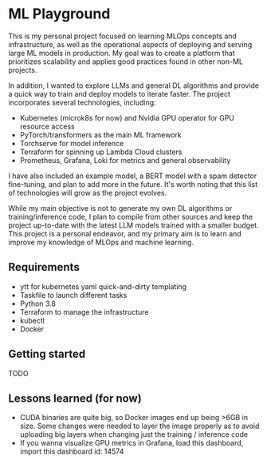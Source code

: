 ML Playground
====

This is my personal project focused on learning MLOps concepts and infrastructure, as well as the operational aspects of deploying and serving large ML models in production. My goal was to create a platform that prioritizes scalability and applies good practices found in other non-ML projects.

In addition, I wanted to explore LLMs and general DL algorithms and provide a quick way to train and deploy models to iterate faster. The project incorporates several technologies, including:

* Kubernetes (microk8s for now) and Nvidia GPU operator for GPU resource access
* PyTorch/transformers as the main ML framework
* Torchserve for model inference
* Terraform for spinning up Lambda Cloud clusters
* Prometheus, Grafana, Loki for metrics and general observability

I have also included an example model, a BERT model with a spam detector fine-tuning, and plan to add more in the future. It's worth noting that this list of technologies will grow as the project evolves.

While my main objective is not to generate my own DL algorithms or training/inference code, I plan to compile from other sources and keep the project up-to-date with the latest LLM models trained with a smaller budget. This project is a personal endeavor, and my primary aim is to learn and improve my knowledge of MLOps and machine learning.

## Requirements

* ytt for kubernetes yaml quick-and-dirty templating
* Taskfile to launch different tasks
* Python 3.8
* Terraform to manage the infrastructure
* kubectl
* Docker

## Getting started

TODO

## Lessons learned (for now)

- CUDA binaries are quite big, so Docker images end up being >6GB in size. Some changes were needed to layer the image properly as to avoid uploading big layers when changing just the training / inference code
- If you wanna visualize GPU metrics in Grafana, load this dashboard, import this dashboard id: 14574